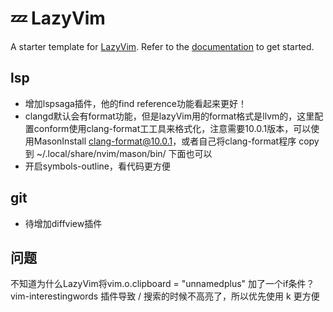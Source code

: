 # 💤 LazyVim

A starter template for [LazyVim](https://github.com/LazyVim/LazyVim).
Refer to the [documentation](https://lazyvim.github.io/installation) to get started.


## lsp
- 增加lspsaga插件，他的find reference功能看起来更好！
- clangd默认会有format功能，但是lazyVim用的format格式是llvm的，这里配置conform使用clang-format工工具来格式化，注意需要10.0.1版本，可以使用MasonInstall clang-format@10.0.1，或者自己将clang-format程序 copy到 ~/.local/share/nvim/mason/bin/  下面也可以
- 开启symbols-outline，看代码更方便
  
## git
- 待增加diffview插件


## 问题
不知道为什么LazyVim将vim.o.clipboard = "unnamedplus" 加了一个if条件？
vim-interestingwords 插件导致 / 搜索的时候不高亮了，所以优先使用 <leader>k 更方便
